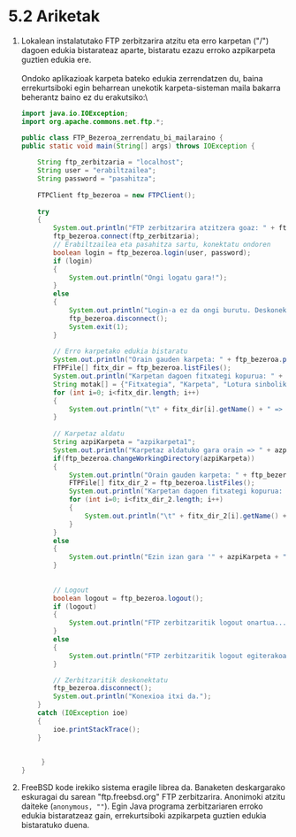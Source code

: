 # 5.2 Ariketak

1.  Lokalean instalatutako FTP zerbitzarira atzitu eta erro karpetan ("/") dagoen edukia bistarateaz aparte, bistaratu ezazu erroko azpikarpeta guztien edukia ere.\
    \
    Ondoko aplikazioak karpeta bateko edukia zerrendatzen du, baina errekurtsiboki egin beharrean unekotik karpeta-sisteman maila bakarra beherantz baino ez du erakutsiko:\


    ```java
    import java.io.IOException;
    import org.apache.commons.net.ftp.*;

    public class FTP_Bezeroa_zerrendatu_bi_mailaraino {
    public static void main(String[] args) throws IOException {
    	
    	String ftp_zerbitzaria = "localhost";
    	String user = "erabiltzailea";
    	String password = "pasahitza";
    	
    	FTPClient ftp_bezeroa = new FTPClient();
    	
    	try
    	{
    		System.out.println("FTP zerbitzarira atzitzera goaz: " + ftp_zerbitzaria);
    		ftp_bezeroa.connect(ftp_zerbitzaria);
    		// Erabiltzailea eta pasahitza sartu, konektatu ondoren
    		boolean login = ftp_bezeroa.login(user, password);
    		if (login)
    		{
    			System.out.println("Ongi logatu gara!");
    		}
    		else
    		{
    			System.out.println("Login-a ez da ongi burutu. Deskonektatzen...");
    			ftp_bezeroa.disconnect();
    			System.exit(1);
    		}
    		
    		// Erro karpetako edukia bistaratu
    		System.out.println("Orain gauden karpeta: " + ftp_bezeroa.printWorkingDirectory());
    		FTPFile[] fitx_dir = ftp_bezeroa.listFiles();
    		System.out.println("Karpetan dagoen fitxategi kopurua: " + fitx_dir.length);
    		String motak[] = {"Fitxategia", "Karpeta", "Lotura sinbolikoa"};
    		for (int i=0; i<fitx_dir.length; i++)
    		{
    			System.out.println("\t" + fitx_dir[i].getName() + " => " + motak[fitx_dir[i].getType()]);
    		}
    		
    		// Karpetaz aldatu
    		String azpiKarpeta = "azpikarpeta1";
    		System.out.println("Karpetaz aldatuko gara orain => " + azpiKarpeta);
    		if(ftp_bezeroa.changeWorkingDirectory(azpiKarpeta))
    		{
    			System.out.println("Orain gauden karpeta: " + ftp_bezeroa.printWorkingDirectory());
    			FTPFile[] fitx_dir_2 = ftp_bezeroa.listFiles();
    			System.out.println("Karpetan dagoen fitxategi kopurua: " + fitx_dir_2.length);
    			for (int i=0; i<fitx_dir_2.length; i++)
    			{
    				System.out.println("\t" + fitx_dir_2[i].getName() + " => " + motak[fitx_dir_2[i].getType()]);
    			}
    		}
    		else
    		{
    			System.out.println("Ezin izan gara '" + azpiKarpeta + "' karpetara mugitu :(");
    		}
    		
    		
    		// Logout
    		boolean logout = ftp_bezeroa.logout();
    		if (logout)
    		{
    			System.out.println("FTP zerbitzaritik logout onartua...");
    		}
    		else
    		{
    			System.out.println("FTP zerbitzaritik logout egiterakoan ERROREA :(");
    		}

    		// Zerbitzaritik deskonektatu
    		ftp_bezeroa.disconnect();
    		System.out.println("Konexioa itxi da.");
    	}
    	catch (IOException ioe)
    	{
    		ioe.printStackTrace();
    	}
    	
    	
         }
    }
    ```


2. FreeBSD kode irekiko sistema eragile librea da. Banaketen deskargarako eskuragai du sarean "ftp.freebsd.org" FTP zerbitzarira. Anonimoki atzitu daiteke (`anonymous, ""`).  Egin Java programa zerbitzariaren erroko edukia bistaratzeaz gain, errekurtsiboki azpikarpeta guztien edukia bistaratuko duena.
